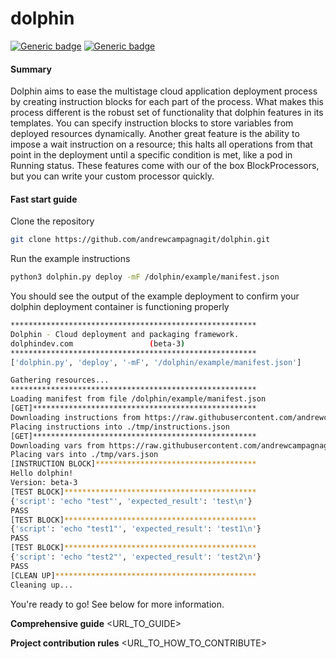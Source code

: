 # dolphin 

[![Generic badge](https://img.shields.io/badge/python-3.7-blue)](https://shields.io/)
[![Generic badge](https://img.shields.io/badge/dolphin-beta--3-orange)](https://shields.io)

#### Summary

Dolphin aims to ease the multistage cloud application deployment process by creating instruction blocks for each part of the process. What makes this process different is the robust set of functionality that dolphin features in its templates. You can specify instruction blocks to store variables from deployed resources dynamically. Another great feature is the ability to impose a wait instruction on a resource; this halts all operations from that point in the deployment until a specific condition is met, like a pod in Running status. These features come with our of the box BlockProcessors, but you can write your custom processor quickly.

#### Fast start guide

Clone the repository

```bash
git clone https://github.com/andrewcampagnagit/dolphin.git
```

Run the example instructions
```bash
python3 dolphin.py deploy -mF /dolphin/example/manifest.json
```

You should see the output of the example deployment to confirm your dolphin deployment container is functioning properly
```bash
*******************************************************
Dolphin - Cloud deployment and packaging framework.
dolphindev.com				   (beta-3)
*******************************************************
['dolphin.py', 'deploy', '-mF', '/dolphin/example/manifest.json']

Gathering resources...
*******************************************************
Loading manifest from file /dolphin/example/manifest.json
[GET]**************************************************
Downloading instructions from https://raw.githubusercontent.com/andrewcampagnagit/dolphin/beta-3/example/instructions.json
Placing instructions into ./tmp/instructions.json
[GET]**************************************************
Downloading vars from https://raw.githubusercontent.com/andrewcampagnagit/dolphin/beta-3/example/vars.json
Placing vars into ./tmp/vars.json
[INSTRUCTION BLOCK]************************************
Hello dolphin!
Version: beta-3
[TEST BLOCK]*******************************************
{'script': 'echo "test"', 'expected_result': 'test\n'}
PASS
[TEST BLOCK]*******************************************
{'script': 'echo "test1"', 'expected_result': 'test1\n'}
PASS
[TEST BLOCK]*******************************************
{'script': 'echo "test2"', 'expected_result': 'test2\n'}
PASS
[CLEAN UP]*********************************************
Cleaning up...
```

You're ready to go! See below for more information.

**Comprehensive guide** <URL_TO_GUIDE>

**Project contribution rules** <URL_TO_HOW_TO_CONTRIBUTE>


